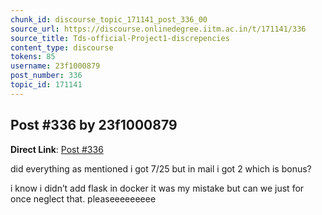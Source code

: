 ```yaml
---
chunk_id: discourse_topic_171141_post_336_00
source_url: https://discourse.onlinedegree.iitm.ac.in/t/171141/336
source_title: Tds-official-Project1-discrepencies
content_type: discourse
tokens: 85
username: 23f1000879
post_number: 336
topic_id: 171141
---
```


## Post #336 by 23f1000879

**Direct Link**: [Post #336](https://discourse.onlinedegree.iitm.ac.in/t/171141/336)

did everything as mentioned i got 7/25 but in mail i got 2 which is bonus?

i know i didn’t add flask in docker it was my mistake but can we just for once neglect that. pleaseeeeeeeee

